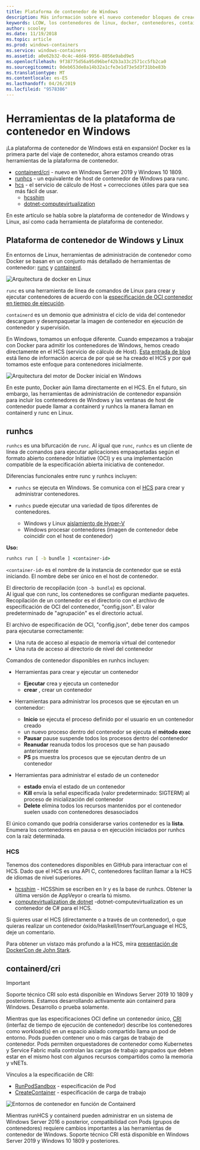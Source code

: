 ```yaml
---
title: Plataforma de contenedor de Windows
description: Más información sobre el nuevo contenedor bloques de creación disponibles en Windows.
keywords: LCOW, los contenedores de linux, docker, contenedores, containerd, cri, runhcs, runc
author: scooley
ms.date: 11/19/2018
ms.topic: article
ms.prod: windows-containers
ms.service: windows-containers
ms.assetid: a0e62b32-0c4c-4dd4-9956-8056e9abd9e5
ms.openlocfilehash: 9f38775d56a95d96bef42b3a33c2571cc5fb2ca0
ms.sourcegitcommit: 0deb653de8a14b32a1cfe3e1d73e5d3f31bbe83b
ms.translationtype: MT
ms.contentlocale: es-ES
ms.lasthandoff: 04/26/2019
ms.locfileid: "9578386"
---
```

# <a name="container-platform-tools-on-windows"></a>Herramientas de la plataforma de contenedor en Windows

¡La plataforma de contenedor de Windows está en expansión! Docker es la primera parte del viaje de contenedor, ahora estamos creando otras herramientas de la plataforma de contenedor.

* [containerd/cri](https://github.com/containerd/cri) - nuevo en Windows Server 2019 y Windows 10 1809.
* [runhcs](https://github.com/Microsoft/hcsshim/tree/master/cmd/runhcs) - un equivalente de host de contenedor de Windows para runc.
* [hcs](https://docs.microsoft.com/virtualization/api/) - el servicio de cálculo de Host + correcciones útiles para que sea más fácil de usar.
  * [hcsshim](https://github.com/microsoft/hcsshim)
  * [dotnet-computevirtualization](https://github.com/microsoft/dotnet-computevirtualization)

En este artículo se habla sobre la plataforma de contenedor de Windows y Linux, así como cada herramienta de plataforma de contenedor.

## <a name="windows-and-linux-container-platform"></a>Plataforma de contenedor de Windows y Linux

En entornos de Linux, herramientas de administración de contenedor como Docker se basan en un conjunto más detallado de herramientas de contenedor: [runc](https://github.com/opencontainers/runc) y [containerd](https://containerd.io/).

![Arquitectura de docker en Linux](media/docker-on-linux.png)

`runc` es una herramienta de línea de comandos de Linux para crear y ejecutar contenedores de acuerdo con la [especificación de OCI contenedor en tiempo de ejecución](https://github.com/opencontainers/runtime-spec).

`containerd` es un demonio que administra el ciclo de vida del contenedor descarguen y desempaquetar la imagen de contenedor en ejecución de contenedor y supervisión.

En Windows, tomamos un enfoque diferente.  Cuando empezamos a trabajar con Docker para admitir los contenedores de Windows, hemos creado directamente en el HCS (servicio de cálculo de Host).  [Esta entrada de blog](https://blogs.technet.microsoft.com/virtualization/2017/01/27/introducing-the-host-compute-service-hcs/) está lleno de información acerca de por qué se ha creado el HCS y por qué tomamos este enfoque para contenedores inicialmente.

![Arquitectura del motor de Docker inicial en Windows](media/hcs.png)

En este punto, Docker aún llama directamente en el HCS. En el futuro, sin embargo, las herramientas de administración de contenedor expansión para incluir los contenedores de Windows y las ventanas de host de contenedor puede llamar a containerd y runhcs la manera llaman en containerd y runc en Linux.

## <a name="runhcs"></a>runhcs

`runhcs` es una bifurcación de `runc`.  Al igual que `runc`, `runhcs` es un cliente de línea de comandos para ejecutar aplicaciones empaquetadas según el formato abierto contenedor Initiative (OCI) y es una implementación compatible de la especificación abierta iniciativa de contenedor.

Diferencias funcionales entre runc y runhcs incluyen:

* `runhcs` se ejecuta en Windows.  Se comunica con el [HCS](containerd.md#hcs) para crear y administrar contenedores.
* `runhcs` puede ejecutar una variedad de tipos diferentes de contenedores.

  * Windows y Linux [aislamiento de Hyper-V](../manage-containers/hyperv-container.md)
  * Windows procesar contenedores (imagen de contenedor debe coincidir con el host de contenedor)

**Uso:**

``` cmd
runhcs run [ -b bundle ] <container-id>
```

`<container-id>` es el nombre de la instancia de contenedor que se está iniciando. El nombre debe ser único en el host de contenedor.

El directorio de recopilación (con `-b bundle`) es opcional.  
Al igual que con runc, los contenedores se configuran mediante paquetes. Recopilación de un contenedor es el directorio con el archivo de especificación de OCI del contenedor, "config.json".  El valor predeterminado de "agrupación" es el directorio actual.

El archivo de especificación de OCI, "config.json", debe tener dos campos para ejecutarse correctamente:

* Una ruta de acceso al espacio de memoria virtual del contenedor
* Una ruta de acceso al directorio de nivel del contenedor

Comandos de contenedor disponibles en runhcs incluyen:

* Herramientas para crear y ejecutar un contenedor
  * **Ejecutar** crea y ejecuta un contenedor
  * **crear** , crear un contenedor

* Herramientas para administrar los procesos que se ejecutan en un contenedor:
  * **Inicio** se ejecuta el proceso definido por el usuario en un contenedor creado
  * un nuevo proceso dentro del contenedor se ejecuta el **método exec**
  * **Pausar** pause suspende todos los procesos dentro del contenedor
  * **Reanudar** reanuda todos los procesos que se han pausado anteriormente
  * **PS** ps muestra los procesos que se ejecutan dentro de un contenedor

* Herramientas para administrar el estado de un contenedor
  * **estado** envía el estado de un contenedor
  * **Kill** envía la señal especificada (valor predeterminado: SIGTERM) al proceso de inicialización del contenedor
  * **Delete** elimina todos los recursos mantenidos por el contenedor suelen usado con contenedores desasociados

El único comando que podría considerarse varios contenedor es la **lista**.  Enumera los contenedores en pausa o en ejecución iniciados por runhcs con la raíz determinada.

### <a name="hcs"></a>HCS

Tenemos dos contenedores disponibles en GitHub para interactuar con el HCS. Dado que el HCS es una API C, contenedores facilitan llamar a la HCS de idiomas de nivel superiores.  

* [hcsshim](https://github.com/microsoft/hcsshim) - HCSShim se escriben en Ir y es la base de runhcs.
Obtener la última versión de AppVeyor o crearla tú mismo.
* [computevirtualization de dotnet](https://github.com/microsoft/dotnet-computevirtualization) -dotnet-computevirtualization es un contenedor de C# para el HCS.

Si quieres usar el HCS (directamente o a través de un contenedor), o que quieras realizar un contenedor óxido/Haskell/InsertYourLanguage el HCS, deje un comentario.

Para obtener un vistazo más profundo a la HCS, mira [presentación de DockerCon de John Stark](https://www.youtube.com/watch?v=85nCF5S8Qok).

## <a name="containerdcri"></a>containerd/cri

> [!IMPORTANT]
> Soporte técnico CRI solo está disponible en Windows Server 2019 10 1809 y posteriores.  Estamos desarrollando activamente aún containerd para Windows.
> Desarrollo o prueba solamente.

Mientras que las especificaciones OCI define un contenedor único, [CRI](https://github.com/kubernetes/kubernetes/blob/master/pkg/kubelet/apis/cri/runtime/v1alpha2/api.proto) (interfaz de tiempo de ejecución de contenedor) describe los contenedores como workload(s) en un espacio aislado compartido llama un pod de entorno.  Pods pueden contener uno o más cargas de trabajo de contenedor.  Pods permiten orquestadores de contenedor como Kubernetes y Service Fabric malla controlan las cargas de trabajo agrupados que deben estar en el mismo host con algunos recursos compartidos como la memoria y vNETs.

Vínculos a la especificación de CRI:

* [RunPodSandbox](https://github.com/kubernetes/kubernetes/blob/master/pkg/kubelet/apis/cri/runtime/v1alpha2/api.proto#L24) - especificación de Pod
* [CreateContainer](https://github.com/kubernetes/kubernetes/blob/master/pkg/kubelet/apis/cri/runtime/v1alpha2/api.proto#L47) - especificación de carga de trabajo

![Entornos de contenedor en función de Containerd](media/containerd-platform.png)

Mientras runHCS y containerd pueden administrar en un sistema de Windows Server 2016 o posterior, compatibilidad con Pods (grupos de contenedores) requiere cambios importantes a las herramientas de contenedor de Windows.  Soporte técnico CRI está disponible en Windows Server 2019 y Windows 10 1809 y posteriores.